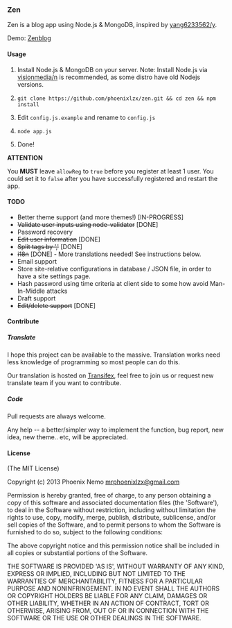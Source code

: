 ### Zen

Zen is a blog app using Node.js & MongoDB, inspired by [yang6233562/y](https://github.com/yang6233562/y).

Demo: [Zenblog](http://zen.phoenixlzx.com:3000)

#### Usage

1. Install Node.js & MongoDB on your server. Note: Install Node.js via [visionmedia/n](https://github.com/visionmedia/n) is recommended, as some distro have old Nodejs versions.

2. `git clone https://github.com/phoenixlzx/zen.git && cd zen && npm install`

3. Edit `config.js.example` and rename to `config.js`

4. `node app.js`

5. Done!

**ATTENTION** 

You **MUST** leave `allowReg` to `true` before you register at least 1 user. You could set it to `false` after you have successfully registered and restart the app.


#### TODO

- Better theme support (and more themes!) [IN-PROGRESS]
- <del>Validate user inputs using node-validator</del> [DONE]
- Password recovery
- <del>Edit user information</del> [DONE]
- <del>Split tags by ','</del> [DONE]
- <del>i18n</del> [DONE] - More translations needed! See instructions below.
- Email support
- Store site-relative configurations in database / JSON file, in order to have a site settings page.
- Hash password using time criteria at client side to some how avoid Man-In-Middle attacks
- Draft support
- <del>Edit/delete support</del> [DONE]

#### Contribute

##### Translate

I hope this project can be available to the massive. Translation works need less knowledge of programming so most people can do this.

Our translation is hosted on [Transifex](https://www.transifex.com/projects/p/zen/), feel free to join us or request new translate team if you want to contribute.

##### Code

Pull requests are always welcome. 

Any help -- a better/simpler way to implement the function, bug report, new idea, new theme.. etc, will be appreciated.

#### License

(The MIT License)

Copyright (c) 2013 Phoenix Nemo <mrphoenixlzx@gmail.com>

Permission is hereby granted, free of charge, to any person obtaining a copy of this software and associated documentation files (the 'Software'), to deal in the Software without restriction, including without limitation the rights to use, copy, modify, merge, publish, distribute, sublicense, and/or sell copies of the Software, and to permit persons to whom the Software is furnished to do so, subject to the following conditions:

The above copyright notice and this permission notice shall be included in all copies or substantial portions of the Software.

THE SOFTWARE IS PROVIDED 'AS IS', WITHOUT WARRANTY OF ANY KIND, EXPRESS OR IMPLIED, INCLUDING BUT NOT LIMITED TO THE WARRANTIES OF MERCHANTABILITY, FITNESS FOR A PARTICULAR PURPOSE AND NONINFRINGEMENT. IN NO EVENT SHALL THE AUTHORS OR COPYRIGHT HOLDERS BE LIABLE FOR ANY CLAIM, DAMAGES OR OTHER LIABILITY, WHETHER IN AN ACTION OF CONTRACT, TORT OR OTHERWISE, ARISING FROM, OUT OF OR IN CONNECTION WITH THE SOFTWARE OR THE USE OR OTHER DEALINGS IN THE SOFTWARE.